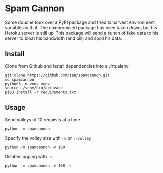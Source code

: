 # Spam Cannon

Some douche took over a PyPI package and tried to harvest environment variables with it. The compromised package has been taken down, but his Heroku server is still up. This package will send a bunch of fake data to his server to bloat his bandwidth (and bill) and spoil his data.

## Install

Clone from Github and install dependencies into a virtualenv.

```
git clone https://github.com/1a8/spamcannon.git
cd spamcannon
python3 -m venv venv
source ./venv/bin/activate
pip3 install -r requirements.txt
```

## Usage
Send volleys of 10 requests at a time
```
python -m spamcannon
```

Specify the volley size with `-v` or `--volley`
```
python -m spamcannon -v 100
```

Disable logging with `-s`
```
python -m spamcannon -v 100 -s
```
